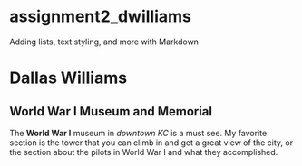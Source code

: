 # assignment2_dwilliams
Adding lists, text styling, and more with Markdown

# Dallas Williams
## World War I Museum and Memorial
The **World War I** museum in *downtown KC* is a must see. My favorite section is the tower that you can climb in and get a great view of the city, or the section about the pilots in World War I and what they accomplished.